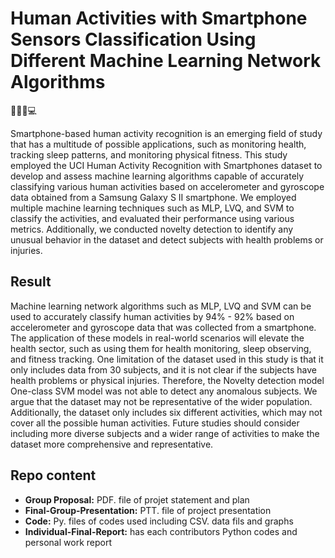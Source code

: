 # Human Activities with Smartphone Sensors Classification Using Different Machine Learning Network Algorithms
📱🏃‍♂️💻

Smartphone-based human activity recognition is an emerging field of study that has a multitude of possible applications, such as monitoring health, tracking sleep patterns, and monitoring physical fitness. This study employed the UCI Human Activity Recognition with Smartphones dataset to develop and assess machine learning algorithms capable of accurately classifying various human activities based on accelerometer and gyroscope data obtained from a Samsung Galaxy S II smartphone. We employed multiple machine learning techniques such as MLP, LVQ, and SVM to classify the activities, and evaluated their performance using various metrics. Additionally, we conducted novelty detection to identify any unusual behavior in the dataset and detect subjects with health problems or injuries.

## Result
Machine learning network algorithms such as MLP, LVQ and SVM can be used to accurately classify human activities by 94% - 92% based on accelerometer and gyroscope data that was collected from a smartphone. The application of these models in real-world scenarios will elevate the health sector, such as using them for health monitoring, sleep observing, and fitness tracking.
One limitation of the dataset used in this study is that it only includes data from 30 subjects, and it is not clear if the subjects have health problems or physical injuries. Therefore, the Novelty detection model One-class SVM model was not able to detect any anomalous subjects. We argue that the dataset may not be representative of the wider population. Additionally, the dataset only includes six different activities, which may not cover all the possible human activities. Future studies should consider including more diverse subjects and a wider range of activities to make the dataset more comprehensive and representative.

## Repo content
- **Group Proposal:** PDF. file of projet statement and plan
- **Final-Group-Presentation:** PTT. file of project presentation
- **Code:** Py. files of codes used including CSV. data fils and graphs
- **Individual-Final-Report:** has each contributors Python codes and personal work report
